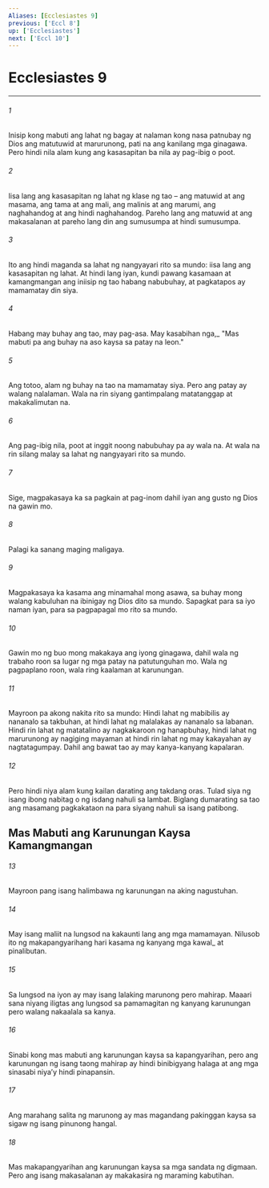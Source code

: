 ```yaml
---
Aliases: [Ecclesiastes 9]
previous: ['Eccl 8']
up: ['Ecclesiastes']
next: ['Eccl 10']
---
```

# Ecclesiastes 9

***






















###### 1 










Inisip kong mabuti ang lahat ng bagay at nalaman kong nasa patnubay ng Dios ang matutuwid at marurunong, pati na ang kanilang mga ginagawa. Pero hindi nila alam kung ang kasasapitan ba nila ay pag-ibig o poot. 





















###### 2 










Iisa lang ang kasasapitan ng lahat ng klase ng tao – ang matuwid at ang masama, ang tama at ang mali, ang malinis at ang marumi, ang naghahandog at ang hindi naghahandog. Pareho lang ang matuwid at ang makasalanan at pareho lang din ang sumusumpa at hindi sumusumpa. 





















###### 3 










Ito ang hindi maganda sa lahat ng nangyayari rito sa mundo: iisa lang ang kasasapitan ng lahat. At hindi lang iyan, kundi pawang kasamaan at kamangmangan ang iniisip ng tao habang nabubuhay, at pagkatapos ay mamamatay din siya. 





















###### 4 










Habang may buhay ang tao, may pag-asa. May kasabihan nga,_ "Mas mabuti pa ang buhay na aso kaysa sa patay na leon." 





















###### 5 










Ang totoo, alam ng buhay na tao na mamamatay siya. Pero ang patay ay walang nalalaman. Wala na rin siyang gantimpalang matatanggap at makakalimutan na. 





















###### 6 










Ang pag-ibig nila, poot at inggit noong nabubuhay pa ay wala na. At wala na rin silang malay sa lahat ng nangyayari rito sa mundo. 





















###### 7 










Sige, magpakasaya ka sa pagkain at pag-inom dahil iyan ang gusto ng Dios na gawin mo. 





















###### 8 










Palagi ka sanang maging maligaya. 





















###### 9 










Magpakasaya ka kasama ang minamahal mong asawa, sa buhay mong walang kabuluhan na ibinigay ng Dios dito sa mundo. Sapagkat para sa iyo naman iyan, para sa pagpapagal mo rito sa mundo. 





















###### 10 










Gawin mo ng buo mong makakaya ang iyong ginagawa, dahil wala ng trabaho roon sa lugar ng mga patay na patutunguhan mo. Wala ng pagpaplano roon, wala ring kaalaman at karunungan. 





















###### 11 










Mayroon pa akong nakita rito sa mundo: Hindi lahat ng mabibilis ay nananalo sa takbuhan, at hindi lahat ng malalakas ay nananalo sa labanan. Hindi rin lahat ng matatalino ay nagkakaroon ng hanapbuhay, hindi lahat ng marurunong ay nagiging mayaman at hindi rin lahat ng may kakayahan ay nagtatagumpay. Dahil ang bawat tao ay may kanya-kanyang kapalaran. 





















###### 12 










Pero hindi niya alam kung kailan darating ang takdang oras. Tulad siya ng isang ibong nabitag o ng isdang nahuli sa lambat. Biglang dumarating sa tao ang masamang pagkakataon na para siyang nahuli sa isang patibong.

## Mas Mabuti ang Karunungan Kaysa Kamangmangan 





















###### 13 










Mayroon pang isang halimbawa ng karunungan na aking nagustuhan. 





















###### 14 










May isang maliit na lungsod na kakaunti lang ang mga mamamayan. Nilusob ito ng makapangyarihang hari kasama ng kanyang mga kawal_ at pinalibutan. 





















###### 15 










Sa lungsod na iyon ay may isang lalaking marunong pero mahirap. Maaari sana niyang iligtas ang lungsod sa pamamagitan ng kanyang karunungan pero walang nakaalala sa kanya. 





















###### 16 










Sinabi kong mas mabuti ang karunungan kaysa sa kapangyarihan, pero ang karunungan ng isang taong mahirap ay hindi binibigyang halaga at ang mga sinasabi niyaʼy hindi pinapansin. 





















###### 17 










Ang marahang salita ng marunong ay mas magandang pakinggan kaysa sa sigaw ng isang pinunong hangal. 





















###### 18 










Mas makapangyarihan ang karunungan kaysa sa mga sandata ng digmaan. Pero ang isang makasalanan ay makakasira ng maraming kabutihan.

